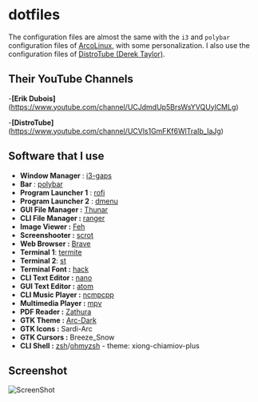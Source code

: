 # dotfiles

The configuration files are almost the same with the `i3` and `polybar` configuration files of [ArcoLinux](https://arcolinux.info/), with some personalization. I also use the configuration files of [DistroTube (Derek Taylor)](https://gitlab.com/dwt1).

## Their YouTube Channels
-**[Erik Dubois]**(https://www.youtube.com/channel/UCJdmdUp5BrsWsYVQUylCMLg)

-**[DistroTube]**(https://www.youtube.com/channel/UCVls1GmFKf6WlTraIb_IaJg)

## Software that I use
- **Window Manager** : [i3-gaps](https://github.com/Airblader/i3)
- **Bar** : [polybar](https://github.com/polybar/polybar)
- **Program Launcher 1** : [rofi](https://github.com/davatorium/rofi)
- **Program Launcher 2** : [dmenu](https://tools.suckless.org/dmenu/)
- **GUI File Manager :** [Thunar](https://github.com/xfce-mirror/thunar)
- **CLI File Manager :** [ranger](https://github.com/ranger/ranger)
- **Image Viewer :** [Feh](https://github.com/derf/feh)
- **Screenshooter :** [scrot](https://github.com/resurrecting-open-source-projects/scrot)
- **Web Browser :** [Brave](https://brave.com/)
- **Terminal 1**: [termite](https://github.com/thestinger/termite)
- **Terminal 2**: [st](https://st.suckless.org/)
- **Terminal Font :** [hack](https://github.com/fonts/Hack)
- **CLI Text Editor :** [nano](https://www.nano-editor.org/download.php)
- **GUI Text Editor :** [atom](https://flight-manual.atom.io/getting-started/sections/installing-atom/)
- **CLI Music Player :** [ncmpcpp](https://github.com/arybczak/ncmpcpp)
- **Multimedia Player :** [mpv](https://mpv.io/)
- **PDF Reader :** [Zathura](https://pwmt.org/projects/zathura/)
- **GTK Theme :** [Arc-Dark](https://github.com/horst3180/arc-theme)
- **GTK Icons :** Sardi-Arc
- **GTK Cursors :** Breeze_Snow
- **CLI Shell :** [zsh](http://zsh.sourceforge.net)/[ohmyzsh](https://ohmyz.sh/) - theme: xiong-chiamiov-plus

## Screenshot
![ScreenShot](https://i.imgur.com/2NTO46a.png)
